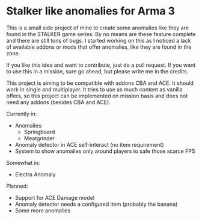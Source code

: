# Stalker like anomalies for Arma 3
This is a small side project of mine to create some anomalies like they are found in the STALKER game series. By no means are these feature complete and there are still tons of bugs. I started working on this as I noticed a lack of available addons or mods that offer anomalies, like they are found in the zone.

If you like this idea and want to contribute, just do a pull request.
If you want to use this in a mission, sure go ahead, but please write me in the credits.

This project is aiming to be compatible with addons CBA and ACE. It should work in single and multiplayer. It tries to use as much content as vanilla offers, so this project can be implemented on mission basis and does not need any addons (besides CBA and ACE).

Currently in:
* Anomalies:
    * Springboard
    * Meatgrinder
* Anomaly detector in ACE self-interact (no item requirement)
* System to show anomalies only around players to safe those scarce FPS

Somewhat in:
* Electra Anomaly

Planned:
* Support for ACE Damage model
* Anomaly detector needs a configured item (probably the banana)
* Some more anomalies